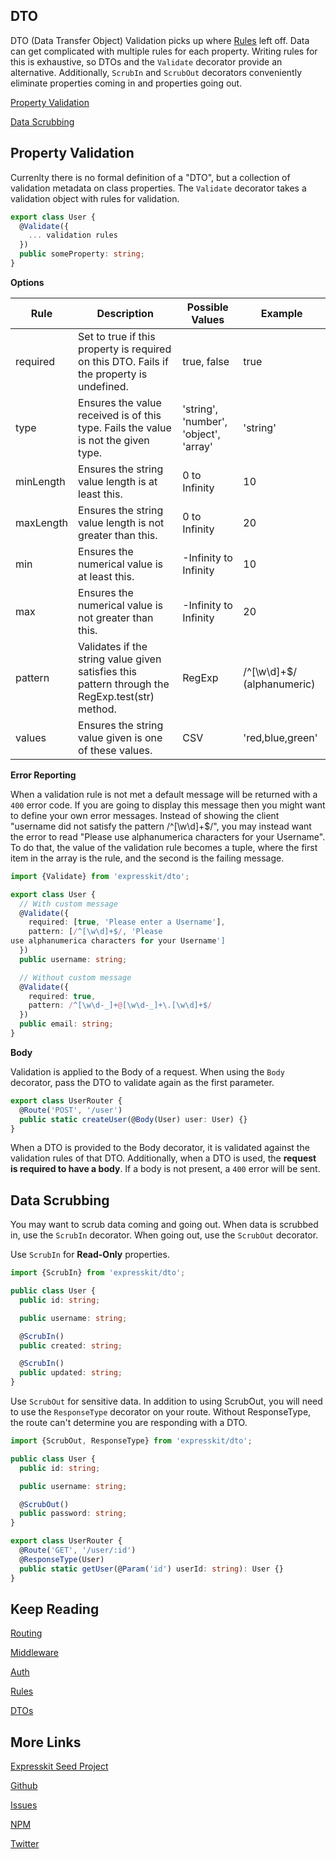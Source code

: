 DTO
---

DTO (Data Transfer Object) Validation picks up where [Rules](/rule) left off. Data
can get complicated with multiple rules for each property. Writing rules for this
is exhaustive, so DTOs and the `Validate` decorator provide an alternative.
Additionally, `ScrubIn` and `ScrubOut` decorators conveniently eliminate properties
coming in and properties going out.

[Property Validation](#validation)

[Data Scrubbing](#scrubbing)

<a name="validation"></a>
## Property Validation

Currenlty there is no formal definition of a "DTO", but a collection of validation
metadata on class properties. The `Validate` decorator takes a validation object
with rules for validation.

```typescript
export class User {
  @Validate({
    ... validation rules
  })
  public someProperty: string;
}
```

**Options**

| Rule      | Description                                                                                     | Possible Values                       | Example                    |
|-----------|-------------------------------------------------------------------------------------------------|---------------------------------------|----------------------------|
| required  | Set to true if this property is required on this DTO. Fails if the property is undefined.       | true, false                           | true                       |
| type      | Ensures the value received is of this type. Fails the value is not the given type.              | 'string', 'number', 'object', 'array' | 'string'                   |
| minLength | Ensures the string value length is at least this.                                               | 0 to Infinity                         | 10                         |
| maxLength | Ensures the string value length is not greater than this.                                       | 0 to Infinity                         | 20                         |
| min       | Ensures the numerical value is at least this.                                                   | -Infinity to Infinity                 | 10                         |
| max       | Ensures the numerical value is not greater than this.                                           | -Infinity to Infinity                 | 20                         |
| pattern   | Validates if the string value given satisfies this pattern through the RegExp.test(str) method. | RegExp                                | /^[\w\d]+$/ (alphanumeric) |
| values    | Ensures the string value given is one of these values.                                          | CSV                                   | 'red,blue,green'           |


**Error Reporting**

When a validation rule is not met a default message will be returned with a `400`
error code. If you are going to display this message then you might want to
define your own error messages. Instead of showing the client "username did not 
satisfy the pattern /^[\w\d]+$/", you may instead want the error to read "Please
use alphanumerica characters for your Username". To do that, the value of the
validation rule becomes a tuple, where the first item in the array is the rule,
and the second is the failing message.

```typescript
import {Validate} from 'expresskit/dto';

export class User {
  // With custom message
  @Validate({
    required: [true, 'Please enter a Username'],
    pattern: [/^[\w\d]+$/, 'Please
use alphanumerica characters for your Username']
  })
  public username: string;

  // Without custom message
  @Validate({
    required: true,
    pattern: /^[\w\d-_]+@[\w\d-_]+\.[\w\d]+$/
  })
  public email: string;
}
```

**Body**

Validation is applied to the Body of a request. When using the `Body` decorator, pass
the DTO to validate again as the first parameter.

```typescript
export class UserRouter {
  @Route('POST', '/user')
  public static createUser(@Body(User) user: User) {}
}
```

When a DTO is provided to the Body decorator, it is validated against the validation
rules of that DTO. Additionally, when a DTO is used, the __request is required to have
a body__. If a body is not present, a `400` error will be sent.

<a name="scurbbing"></a>
## Data Scrubbing

You may want to scrub data coming and going out. When data is scrubbed in, use the
`ScrubIn` decorator. When going out, use the `ScrubOut` decorator.

Use `ScrubIn` for **Read-Only** properties. 

```typescript
import {ScrubIn} from 'expresskit/dto';

public class User {
  public id: string;

  public username: string;

  @ScrubIn()
  public created: string;

  @ScrubIn()
  public updated: string;
}
```

Use `ScrubOut` for sensitive data. In addition to using ScrubOut, you will need to
use the `ResponseType` decorator on your route. Without ResponseType, the route can't
determine you are responding with a DTO.

```typescript
import {ScrubOut, ResponseType} from 'expresskit/dto';

public class User {
  public id: string;

  public username: string;

  @ScrubOut()
  public password: string;
}

export class UserRouter {
  @Route('GET', '/user/:id')
  @ResponseType(User)
  public static getUser(@Param('id') userId: string): User {}
}
```

## Keep Reading

[Routing](route/README.md)

[Middleware](middleware/README.md)

[Auth](auth/README.md)

[Rules](rule/README.md)

[DTOs](dto/README.md)

## More Links

[Expresskit Seed Project]()

[Github](https://github.com/iamchairs/expresskit)

[Issues](https://github.com/iamchairs/expresskit/issues)

[NPM](https://www.npmjs.com/package/expresskit)

[Twitter](https://twitter.com/micahwllmsn)